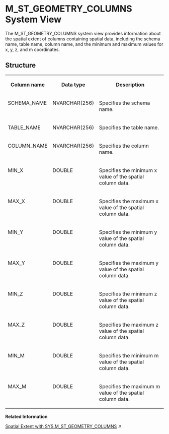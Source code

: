 <!-- loioc4d1d111b3704938b356a6ea9c95ba3d -->

# M\_ST\_GEOMETRY\_COLUMNS System View

The M\_ST\_GEOMETRY\_COLUMNS system view provides information about the spatial extent of columns containing spatial data, including the schema name, table name, column name, and the minimum and maximum values for x, y, z, and m coordinates.



## Structure


<table>
<tr>
<th valign="top">

Column name

</th>
<th valign="top">

Data type

</th>
<th valign="top">

Description

</th>
</tr>
<tr>
<td valign="top">

SCHEMA\_NAME

</td>
<td valign="top">

NVARCHAR\(256\)

</td>
<td valign="top">

Specifies the schema name.

</td>
</tr>
<tr>
<td valign="top">

TABLE\_NAME

</td>
<td valign="top">

NVARCHAR\(256\)

</td>
<td valign="top">

Specifies the table name.

</td>
</tr>
<tr>
<td valign="top">

COLUMN\_NAME

</td>
<td valign="top">

NVARCHAR\(256\)

</td>
<td valign="top">

Specifies the column name.

</td>
</tr>
<tr>
<td valign="top">

MIN\_X

</td>
<td valign="top">

DOUBLE

</td>
<td valign="top">

Specifies the minimum x value of the spatial column data.

</td>
</tr>
<tr>
<td valign="top">

MAX\_X

</td>
<td valign="top">

DOUBLE

</td>
<td valign="top">

Specifies the maximum x value of the spatial column data.

</td>
</tr>
<tr>
<td valign="top">

MIN\_Y

</td>
<td valign="top">

DOUBLE

</td>
<td valign="top">

Specifies the minimum y value of the spatial column data.

</td>
</tr>
<tr>
<td valign="top">

MAX\_Y

</td>
<td valign="top">

DOUBLE

</td>
<td valign="top">

Specifies the maximum y value of the spatial column data.

</td>
</tr>
<tr>
<td valign="top">

MIN\_Z

</td>
<td valign="top">

DOUBLE

</td>
<td valign="top">

Specifies the minimum z value of the spatial column data.

</td>
</tr>
<tr>
<td valign="top">

MAX\_Z

</td>
<td valign="top">

DOUBLE

</td>
<td valign="top">

Specifies the maximum z value of the spatial column data.

</td>
</tr>
<tr>
<td valign="top">

MIN\_M

</td>
<td valign="top">

DOUBLE

</td>
<td valign="top">

Specifies the minimum m value of the spatial column data.

</td>
</tr>
<tr>
<td valign="top">

MAX\_M

</td>
<td valign="top">

DOUBLE

</td>
<td valign="top">

Specifies the maximum m value of the spatial column data.

</td>
</tr>
</table>

**Related Information**  


[Spatial Extent with SYS.M_ST_GEOMETRY_COLUMNS](https://help.sap.com/viewer/bc9e455fe75541b8a248b4c09b086cf5/2024_3_QRC/en-US/33b2ae76d374445bb17f86072039f7d4.html "You can access the extent of spatial columns by accessing the monitoring view M_ST_GEOMETRY_COLUMNS.") :arrow_upper_right:

